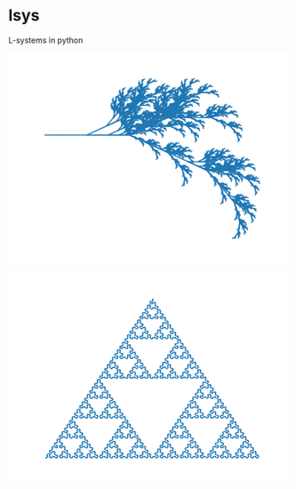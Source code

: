# lsys
L-systems in python

![fern](https://github.com/dyf/lsys/blob/master/fern.png?raw=true)

![sierpinski arrowhead](https://github.com/dyf/lsys/blob/master/sierpinski_arrowhead.png?raw=true)
